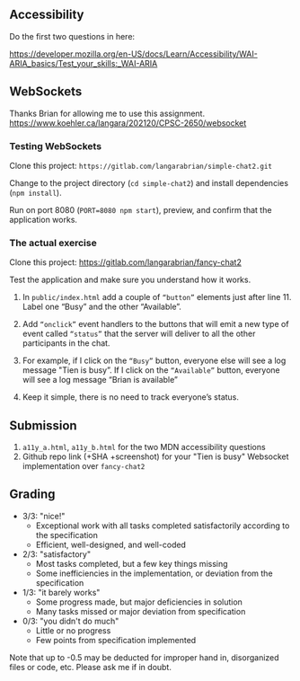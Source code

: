 ## Accessibility

Do the first two questions in here:

https://developer.mozilla.org/en-US/docs/Learn/Accessibility/WAI-ARIA_basics/Test_your_skills:_WAI-ARIA

## WebSockets

Thanks Brian for allowing me to use this assignment. https://www.koehler.ca/langara/202120/CPSC-2650/websocket

### Testing WebSockets

Clone this project: `https://gitlab.com/langarabrian/simple-chat2.git`

Change to the project directory (`cd simple-chat2`) and install dependencies (`npm install`).

Run on port 8080 (`PORT=8080 npm start`), preview, and confirm that the application works.

### The actual exercise

Clone this project: https://gitlab.com/langarabrian/fancy-chat2

Test the application and make sure you understand how it works.

1. In `public/index.html` add a couple of `“button”` elements just after line 11. Label one “Busy” and the other “Available”.

2. Add `“onclick”` event handlers to the buttons that will emit a new type of event called `“status”` that the server will deliver to all the other participants in the chat.

3. For example, if I click on the `“Busy”` button, everyone else will see a log message "Tien is busy”. If I click on the `“Available”` button, everyone will see a log message “Brian is available”

4. Keep it simple, there is no need to track everyone’s status.

## Submission

1. `a11y_a.html`, `a11y_b.html` for the two MDN accessibility questions
2. Github repo link (+SHA +screenshot) for your "Tien is busy" Websocket implementation over `fancy-chat2`

## Grading

- 3/3: "nice!"
  - Exceptional work with all tasks completed satisfactorily according to the specification
  - Efficient, well-designed, and well-coded
- 2/3: "satisfactory"
  - Most tasks completed, but a few key things missing
  - Some inefficiencies in the implementation, or deviation from the specification
- 1/3: "it barely works"
  - Some progress made, but major deficiencies in solution
  - Many tasks missed or major deviation from specification
- 0/3: "you didn't do much"
  - Little or no progress
  - Few points from specification implemented

Note that up to -0.5 may be deducted for improper hand in, disorganized files or code, etc. Please ask me if in doubt.
